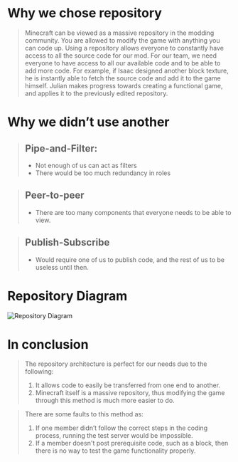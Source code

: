 # Why we chose repository
>Minecraft can be viewed as a massive repository in the modding community. You are allowed to modify the game with anything you can code up.
>Using a repository allows everyone to constantly have access to all the source code for our mod. 
>For our team, we need everyone to have access to all our available code and to be able to add more code. 
>For example, if Isaac designed another block texture, he is instantly able to fetch the source code and add it to the game himself.
>Julian makes progress towards creating a functional game, and applies it to the previously edited repository. 

# Why we didn’t use another
> ## Pipe-and-Filter:
> - Not enough of us can act as filters
> - There would be too much redundancy in roles

> ## Peer-to-peer
> - There are too many components that everyone needs to be able to view.

> ## Publish-Subscribe
> - Would require one of us to publish code, and the rest of us to be useless until then. 

# Repository Diagram
![Repository Diagram](/IncomeGenerators/gh-pages/repo.png)

# In conclusion
> The repository architecture is perfect for our needs due to the following:
> 1. It allows code to easily be transferred from one end to another.
> 2. Minecraft itself is a massive repository, thus modifying the game through this method is much more easier to do.

> There are some faults to this method as:
> 1. If one member didn’t follow the correct steps in the coding process, running the test server would be impossible.
> 2. If a member doesn't post prerequisite code, such as a block, then there is no way to test the game functionality properly.

